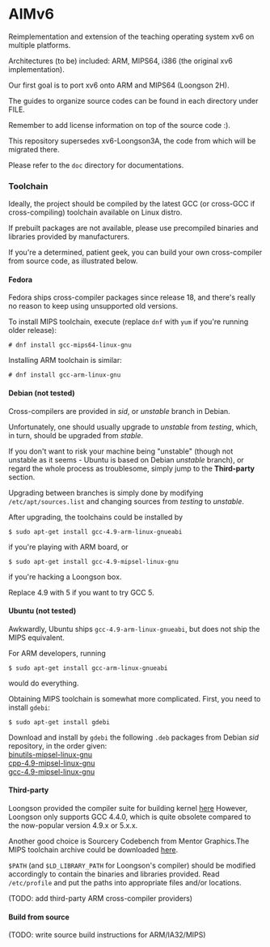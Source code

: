 # AIMv6

Reimplementation and extension of the teaching operating system xv6 on multiple platforms.

Architectures (to be) included: ARM, MIPS64, i386 (the original xv6 implementation).

Our first goal is to port xv6 onto ARM and MIPS64 (Loongson 2H).

The guides to organize source codes can be found in each directory under FILE.

Remember to add license information on top of the source code :).

This repository supersedes xv6-Loongson3A, the code from which will be migrated
there.

Please refer to the `doc` directory for documentations.

### Toolchain
Ideally, the project should be compiled by the latest GCC (or cross-GCC if
cross-compiling) toolchain available on Linux distro.

If prebuilt packages are not available, please use precompiled
binaries and libraries provided by manufacturers.

If you're a determined, patient geek, you can build your own cross-compiler
from source code, as illustrated below.

#### Fedora
Fedora ships cross-compiler packages since release 18, and there's really no
reason to keep using unsupported old versions.

To install MIPS toolchain, execute (replace `dnf` with `yum` if you're running
older release):
```
# dnf install gcc-mips64-linux-gnu
```

Installing ARM toolchain is similar:
```
# dnf install gcc-arm-linux-gnu
```

#### Debian (**not tested**)
Cross-compilers are provided in *sid*, or *unstable* branch in Debian.

Unfortunately, one should usually upgrade to *unstable* from *testing*, which,
in turn, should be upgraded from *stable*.

If you don't want to risk your machine being "unstable" (though not unstable as
it seems - Ubuntu is based on Debian *unstable* branch), or regard the whole
process as troublesome, simply jump to the **Third-party** section.

Upgrading between branches is simply done by modifying `/etc/apt/sources.list`
and changing sources from *testing* to *unstable*.

After upgrading, the toolchains could be installed by
```
$ sudo apt-get install gcc-4.9-arm-linux-gnueabi
```
if you're playing with ARM board, or
```
$ sudo apt-get install gcc-4.9-mipsel-linux-gnu
```
if you're hacking a Loongson box.

Replace 4.9 with 5 if you want to try GCC 5.

#### Ubuntu (**not tested**)
Awkwardly, Ubuntu ships `gcc-4.9-arm-linux-gnueabi`, but does not ship the
MIPS equivalent.

For ARM developers, running
```
$ sudo apt-get install gcc-arm-linux-gnueabi
```
would do everything.

Obtaining MIPS toolchain is somewhat more complicated.  First, you need to install
`gdebi`:
```
$ sudo apt-get install gdebi
```
Download and install by `gdebi` the following `.deb` packages from Debian *sid* 
repository, in the order given:  
[binutils-mipsel-linux-gnu](https://packages.debian.org/sid/binutils-mipsel-linux-gnu)  
[cpp-4.9-mipsel-linux-gnu](https://packages.debian.org/sid/cpp-4.9-mipsel-linux-gnu)  
[gcc-4.9-mipsel-linux-gnu](https://packages.debian.org/sid/gcc-4.9-mipsel-linux-gnu)  

#### Third-party
Loongson provided the compiler suite for building kernel [here](http://www.loongnix.org/dev/ftp/toolchain/gcc/release/CROSS_COMPILE/loongson3-gcc4.4.tar.gz)
However, Loongson only supports GCC 4.4.0, which is quite obsolete compared to
the now-popular version 4.9.x or 5.x.x.

Another good choice is Sourcery Codebench from Mentor Graphics.The MIPS
toolchain archive could be downloaded
[here](sourcery.mentor.com/public/gnu_toolchain/mips-linux-gnu/mips-2015.05-18-mips-linux-gnu-i686-pc-linux-gnu.tar.bz2).

`$PATH` (and `$LD_LIBRARY_PATH` for Loongson's compiler) should be modified
accordingly to contain the binaries and libraries provided.
Read `/etc/profile` and put the paths into appropriate files and/or locations.

(TODO: add third-party ARM cross-compiler providers)

#### Build from source

(TODO: write source build instructions for ARM/IA32/MIPS)
